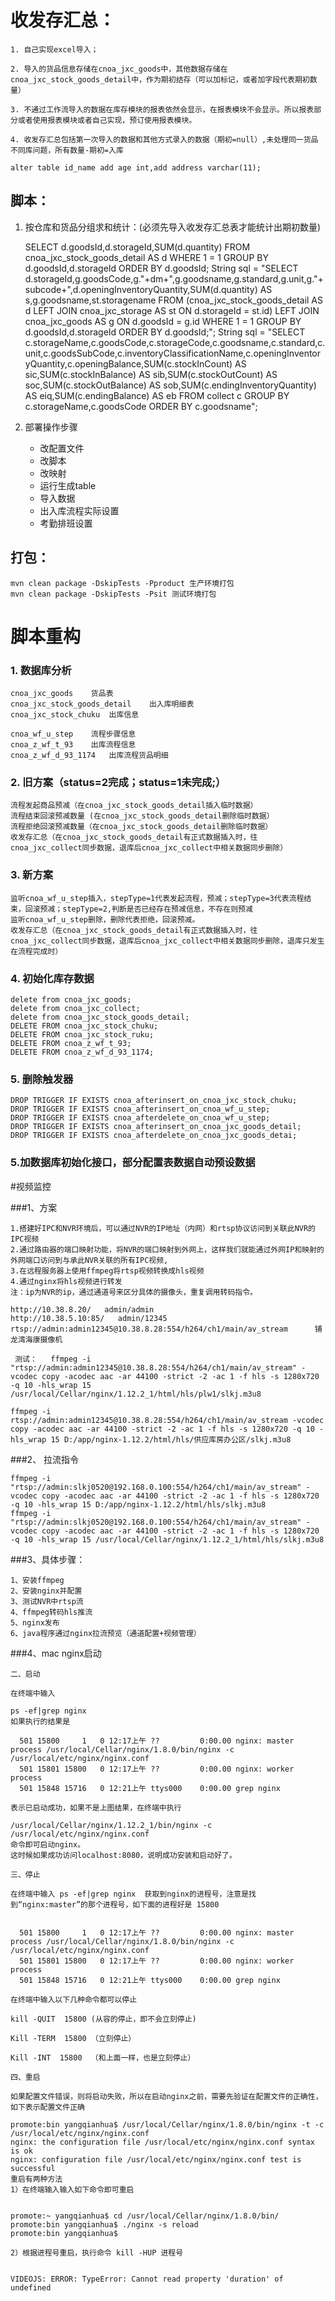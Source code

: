 # 收发存汇总：

    1. 自己实现excel导入；
    
    2. 导入的货品信息存储在cnoa_jxc_goods中，其他数据存储在cnoa_jxc_stock_goods_detail中，作为期初结存（可以加标记，或者加字段代表期初数量）
    
    3. 不通过工作流导入的数据在库存模块的报表依然会显示，在报表模块不会显示。所以报表部分或者使用报表模块或者自己实现，预订使用报表模块。
    
    4. 收发存汇总包括第一次导入的数据和其他方式录入的数据（期初=null）,未处理同一货品不同库问题，所有数量-期初=入库
    
    alter table id_name add age int,add address varchar(11);





## 脚本：

1. 按仓库和货品分组求和统计：(必须先导入收发存汇总表才能统计出期初数量)


    SELECT d.goodsId,d.storageId,SUM(d.quantity) FROM cnoa_jxc_stock_goods_detail AS d WHERE 1 = 1 GROUP BY d.goodsId,d.storageId ORDER BY d.goodsId;
    String sql = "SELECT d.storageId,g.goodsCode,g."+dm+",g.goodsname,g.standard,g.unit,g."+subcode+",d.openingInventoryQuantity,SUM(d.quantity) AS s,g.goodsname,st.storagename FROM (cnoa_jxc_stock_goods_detail AS d LEFT JOIN cnoa_jxc_storage AS st ON d.storageId = st.id) LEFT JOIN  cnoa_jxc_goods AS g ON d.goodsId = g.id WHERE 1 = 1 GROUP BY d.goodsId,d.storageId ORDER BY d.goodsId;";
    String sql = "SELECT c.storageName,c.goodsCode,c.storageCode,c.goodsname,c.standard,c.unit,c.goodsSubCode,c.inventoryClassificationName,c.openingInventoryQuantity,c.openingBalance,SUM(c.stockInCount) AS sic,SUM(c.stockInBalance) AS sib,SUM(c.stockOutCount) AS soc,SUM(c.stockOutBalance) AS sob,SUM(c.endingInventoryQuantity) AS eiq,SUM(c.endingBalance) AS eb FROM collect c GROUP BY c.storageName,c.goodsCode ORDER BY c.goodsname";


2. 部署操作步骤


    * 改配置文件
    * 改脚本
    * 改映射
    * 运行生成table
    * 导入数据
    * 出入库流程实际设置
    * 考勤排班设置


## 打包：

    mvn clean package -DskipTests -Pproduct 生产环境打包
    mvn clean package -DskipTests -Psit 测试环境打包




# 脚本重构

### 1. 数据库分析

    cnoa_jxc_goods    货品表
    cnoa_jxc_stock_goods_detail    出入库明细表
    cnoa_jxc_stock_chuku  出库信息
    
    cnoa_wf_u_step    流程步骤信息
    cnoa_z_wf_t_93    出库流程信息
    cnoa_z_wf_d_93_1174   出库流程货品明细


### 2. 旧方案（status=2完成；status=1未完成;）

    流程发起商品预减（在cnoa_jxc_stock_goods_detail插入临时数据）
    流程结束回滚预减数量 (在cnoa_jxc_stock_goods_detail删除临时数据）
    流程拒绝回滚预减数量（在cnoa_jxc_stock_goods_detail删除临时数据）
    收发存汇总（在cnoa_jxc_stock_goods_detail有正式数据插入时，往cnoa_jxc_collect同步数据，退库后cnoa_jxc_collect中相关数据同步删除）

### 3. 新方案

    监听cnoa_wf_u_step插入，stepType=1代表发起流程，预减；stepType=3代表流程结束，回滚预减；stepType=2,判断是否已经存在预减信息，不存在则预减
    监听cnoa_wf_u_step删除，删除代表拒绝，回滚预减。
    收发存汇总（在cnoa_jxc_stock_goods_detail有正式数据插入时，往cnoa_jxc_collect同步数据，退库后cnoa_jxc_collect中相关数据同步删除，退库只发生在流程完成时）

### 4. 初始化库存数据

    delete from cnoa_jxc_goods;
    delete from cnoa_jxc_collect;
    delete from cnoa_jxc_stock_goods_detail;
    DELETE FROM cnoa_jxc_stock_chuku;
    DELETE FROM cnoa_jxc_stock_ruku;
    DELETE FROM cnoa_z_wf_t_93;
    DELETE FROM cnoa_z_wf_d_93_1174;
    
### 5. 删除触发器

    
    DROP TRIGGER IF EXISTS cnoa_afterinsert_on_cnoa_jxc_stock_chuku;
    DROP TRIGGER IF EXISTS cnoa_afterinsert_on_cnoa_wf_u_step;
    DROP TRIGGER IF EXISTS cnoa_afterdelete_on_cnoa_wf_u_step;
    DROP TRIGGER IF EXISTS cnoa_afterinsert_on_cnoa_jxc_goods_detail;
    DROP TRIGGER IF EXISTS cnoa_afterdelete_on_cnoa_jxc_goods_detai;
    
### 5.加数据库初始化接口，部分配置表数据自动预设数据 


#视频监控

###1、方案

    1.搭建好IPC和NVR环境后，可以通过NVR的IP地址（内网）和rtsp协议访问到关联此NVR的IPC视频
    2.通过路由器的端口映射功能，将NVR的端口映射到外网上，这样我们就能通过外网IP和映射的外网端口访问到与承此NVR关联的所有IPC视频,
    3.在远程服务器上使用ffmpeg将rtsp视频转换成hls视频
    4.通过nginx将hls视频进行转发
    注：ip为NVR的ip，通过通道号来区分具体的摄像头，重复调用转码指令。
    
    http://10.38.8.20/   admin/admin
    http://10.38.5.10:85/   admin/12345
    rtsp://admin:admin12345@10.38.8.28:554/h264/ch1/main/av_stream      铺龙湾海康摄像机
    
     测试：   ffmpeg -i "rtsp://admin:admin12345@10.38.8.28:554/h264/ch1/main/av_stream" -vcodec copy -acodec aac -ar 44100 -strict -2 -ac 1 -f hls -s 1280x720 -q 10 -hls_wrap 15 /usr/local/Cellar/nginx/1.12.2_1/html/hls/plw1/slkj.m3u8

    ffmpeg -i rtsp://admin:admin12345@10.38.8.28:554/h264/ch1/main/av_stream -vcodec copy -acodec aac -ar 44100 -strict -2 -ac 1 -f hls -s 1280x720 -q 10 -hls_wrap 15 D:/app/nginx-1.12.2/html/hls/供应库房办公区/slkj.m3u8



###2、 拉流指令

    ffmpeg -i "rtsp://admin:slkj0520@192.168.0.100:554/h264/ch1/main/av_stream" -vcodec copy -acodec aac -ar 44100 -strict -2 -ac 1 -f hls -s 1280x720 -q 10 -hls_wrap 15 D:/app/nginx-1.12.2/html/hls/slkj.m3u8
    ffmpeg -i "rtsp://admin:slkj0520@192.168.0.100:554/h264/ch1/main/av_stream" -vcodec copy -acodec aac -ar 44100 -strict -2 -ac 1 -f hls -s 1280x720 -q 10 -hls_wrap 15 /usr/local/Cellar/nginx/1.12.2_1/html/hls/slkj.m3u8
    
    
###3、具体步骤：

    1、安装ffmpeg
    2、安装nginx并配置
    3、测试NVR中rtsp流
    4、ffmpeg转码hls推流
    5、nginx发布
    6、java程序通过nginx拉流预览（通道配置+视频管理）

###4、mac nginx启动

    二、启动
    
    在终端中输入
    
    ps -ef|grep nginx
    如果执行的结果是
    
      501 15800     1   0 12:17上午 ??         0:00.00 nginx: master process /usr/local/Cellar/nginx/1.8.0/bin/nginx -c /usr/local/etc/nginx/nginx.conf  
      501 15801 15800   0 12:17上午 ??         0:00.00 nginx: worker process  
      501 15848 15716   0 12:21上午 ttys000    0:00.00 grep nginx
    
    表示已启动成功，如果不是上图结果，在终端中执行
    
    /usr/local/Cellar/nginx/1.12.2_1/bin/nginx -c /usr/local/etc/nginx/nginx.conf 
    命令即可启动nginx。
    这时候如果成功访问localhost:8080，说明成功安装和启动好了。
    
    三、停止
    
    在终端中输入 ps -ef|grep nginx  获取到nginx的进程号，注意是找到“nginx:master”的那个进程号，如下面的进程好是 15800
    
    
      501 15800     1   0 12:17上午 ??         0:00.00 nginx: master process /usr/local/Cellar/nginx/1.8.0/bin/nginx -c /usr/local/etc/nginx/nginx.conf  
      501 15801 15800   0 12:17上午 ??         0:00.00 nginx: worker process  
      501 15848 15716   0 12:21上午 ttys000    0:00.00 grep nginx
    
    在终端中输入以下几种命令都可以停止
    
    kill -QUIT  15800 (从容的停止，即不会立刻停止)
    
    Kill -TERM  15800 （立刻停止）
    
    Kill -INT  15800  （和上面一样，也是立刻停止）
    
    四、重启
    
    如果配置文件错误，则将启动失败，所以在启动nginx之前，需要先验证在配置文件的正确性，如下表示配置文件正确
    
    promote:bin yangqianhua$ /usr/local/Cellar/nginx/1.8.0/bin/nginx -t -c /usr/local/etc/nginx/nginx.conf
    nginx: the configuration file /usr/local/etc/nginx/nginx.conf syntax is ok
    nginx: configuration file /usr/local/etc/nginx/nginx.conf test is successful
    重启有两种方法
    1）在终端输入输入如下命令即可重启
    
    
    promote:~ yangqianhua$ cd /usr/local/Cellar/nginx/1.8.0/bin/
    promote:bin yangqianhua$ ./nginx -s reload
    promote:bin yangqianhua$ 
    
    2）根据进程号重启，执行命令 kill -HUP 进程号
    
    
    VIDEOJS: ERROR: TypeError: Cannot read property 'duration' of undefined




